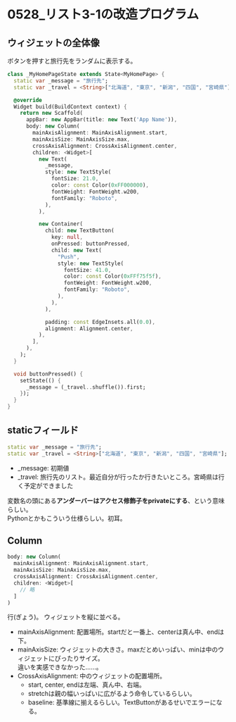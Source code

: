 # 0528_リスト3-1の改造プログラム

## ウィジェットの全体像

ボタンを押すと旅行先をランダムに表示する。

``` Dart
class _MyHomePageState extends State<MyHomePage> {
  static var _message = "旅行先";
  static var _travel = <String>["北海道", "東京", "新潟", "四国", "宮崎県"];

  @override
  Widget build(BuildContext context) {
    return new Scaffold(
      appBar: new AppBar(title: new Text('App Name')),
      body: new Column(
        mainAxisAlignment: MainAxisAlignment.start,
        mainAxisSize: MainAxisSize.max,
        crossAxisAlignment: CrossAxisAlignment.center,
        children: <Widget>[
          new Text(
            _message,
            style: new TextStyle(
              fontSize: 21.0,
              color: const Color(0xFF000000),
              fontWeight: FontWeight.w200,
              fontFamily: "Roboto",
            ),
          ),

          new Container(
            child: new TextButton(
              key: null,
              onPressed: buttonPressed,
              child: new Text(
                "Push",
                style: new TextStyle(
                  fontSize: 41.0,
                  color: const Color(0xFFf75f5f),
                  fontWeight: FontWeight.w200,
                  fontFamily: "Roboto",
                ),
              ),
            ),

            padding: const EdgeInsets.all(0.0),
            alignment: Alignment.center,
          ),
        ],
      ),
    );
  }

  void buttonPressed() {
    setState(() {
      _message = (_travel..shuffle()).first;
    });
  }
}

```

## staticフィールド

``` Dart
static var _message = "旅行先";
static var _travel = <String>["北海道", "東京", "新潟", "四国", "宮崎県"];
```

- _message: 初期値
- _travel: 旅行先のリスト。最近自分が行ったか行きたいところ。宮崎県は行く予定ができました

変数名の頭にある**アンダーバーはアクセス修飾子をprivateにする**、という意味らしい。  
Pythonとかもこういう仕様らしい。初耳。

## Column

``` Dart
body: new Column(
  mainAxisAlignment: MainAxisAlignment.start,
  mainAxisSize: MainAxisSize.max,
  crossAxisAlignment: CrossAxisAlignment.center,
  children: <Widget>[
    // 略
  ]
)
```

行(ぎょう)。
ウィジェットを縦に並べる。

- mainAxisAlignment: 配置場所。startだと一番上、centerは真ん中、endは下。
- mainAxisSize: ウィジェットの大きさ。maxだとめいっぱい、minは中のウィジェットにぴったりサイズ。  
違いを実感できなかった……。
- CrossAxisAlignment: 中のウィジェットの配置場所。
  - start, center, endは左端、真ん中、右端。
  - stretchは親の幅いっぱいに広がるよう命令しているらしい。
  - baseline: 基準線に揃えるらしい。TextButtonがあるせいでエラーになる。